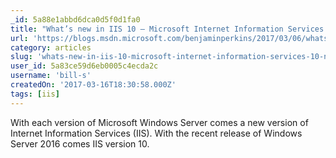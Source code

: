 ```yaml
---
_id: 5a88e1abbd6dca0d5f0d1fa0
title: "What’s new in IIS 10 – Microsoft Internet Information Services 10 New Features"
url: 'https://blogs.msdn.microsoft.com/benjaminperkins/2017/03/06/whats-new-in-iis-10/'
category: articles
slug: 'whats-new-in-iis-10-microsoft-internet-information-services-10-new-features'
user_id: 5a83ce59d6eb0005c4ecda2c
username: 'bill-s'
createdOn: '2017-03-16T18:30:58.000Z'
tags: [iis]
---
```


With each version of Microsoft Windows Server comes a new version of Internet Information Services (IIS).  With the recent release of Windows Server 2016 comes IIS version 10.  
